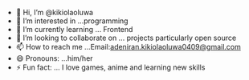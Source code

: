 - 👋 Hi, I’m @kikiolaoluwa
- 👀 I’m interested in ...programming
- 🌱 I’m currently learning ... Frontend 
- 💞️ I’m looking to collaborate on ... projects particularly open source 
- 📫 How to reach me ...Email:adeniran.kikiolaoluwa0409@gmail.com
- 😄 Pronouns: ...him/her
- ⚡ Fun fact: ... I love games, anime and learning new skills 

<!---
kikiolaoluwa09/kikiolaoluwa09 is a ✨ special ✨ repository because its `README.md` (this file) appears on your GitHub profile.
You can click the Preview link to take a look at your changes.
--->
